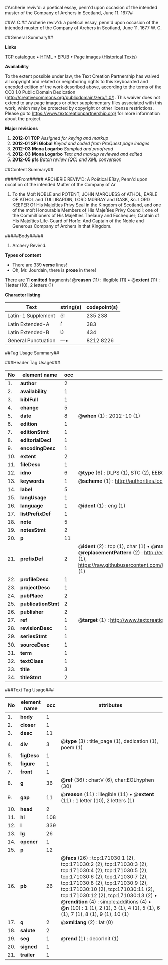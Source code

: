 #Archerie reviv'd: a poetical essay, penn'd upon occasion of the intended muster of the Company of Archers in Scotland, June 11. 1677#

##W. C.##
Archerie reviv'd: a poetical essay, penn'd upon occasion of the intended muster of the Company of Archers in Scotland, June 11. 1677
W. C.

##General Summary##

**Links**

[TCP catalogue](http://www.ota.ox.ac.uk/tcp/)  • 
[HTML](http://tei.it.ox.ac.uk/tcp/Texts-HTML/free/A78/A78355.html)  • 
[EPUB](http://tei.it.ox.ac.uk/tcp/Texts-EPUB/free/A78/A78355.epub) • 
[Page images (Historical Texts)](https://historicaltexts.jisc.ac.uk/eebo-99898028e)

**Availability**

To the extent possible under law, the Text Creation Partnership has waived all copyright and related or neighboring rights to this keyboarded and encoded edition of the work described above, according to the terms of the CC0 1.0 Public Domain Dedication (http://creativecommons.org/publicdomain/zero/1.0/). This waiver does not extend to any page images or other supplementary files associated with this work, which may be protected by copyright or other license restrictions. Please go to https://www.textcreationpartnership.org/ for more information about the project.

**Major revisions**

1. __2012-01__ __TCP__ *Assigned for keying and markup*
1. __2012-01__ __SPi Global__ *Keyed and coded from ProQuest page images*
1. __2012-03__ __Mona Logarbo__ *Sampled and proofread*
1. __2012-03__ __Mona Logarbo__ *Text and markup reviewed and edited*
1. __2012-05__ __pfs__ *Batch review (QC) and XML conversion*

##Content Summary##

#####Front#####
ARCHERIE REVIV'D: A Poëtical Eſſay, Penn'd upon occaſion of the intended Muſter of the Company of Ar
1. To the Moſt NOBLE and POTENT, JOHN MARQUESS of ATHOL, EARLE OF ATHOL and TƲLLIBARDIN, LORD MƲRRAY and GASK, &c. LORD KEEPER Of His Majeſties Privy Seal in the Kingdom of Scotland, and one of the moſt Honourable Members of His Majeſties Privy Council; one of the Commiſſioners of His Majeſties Theſaury and Exchequer; Captain of His Majeſties Life-Guard of Horſe: And Captain of the Noble and Generous Company of Archers in that Kingdom.

#####Body#####

1. Archery Reviv'd.

**Types of content**

  * There are 339 **verse** lines!
  * Oh, Mr. Jourdain, there is **prose** in there!

There are 11 **omitted** fragments! 
 @__reason__ (11) : illegible (11)  •  @__extent__ (11) : 1 letter (10), 2 letters (1)

**Character listing**


|Text|string(s)|codepoint(s)|
|---|---|---|
|Latin-1 Supplement|ëî|235 238|
|Latin Extended-A|ſ|383|
|Latin Extended-B|Ʋ|434|
|General Punctuation|—•|8212 8226|

##Tag Usage Summary##

###Header Tag Usage###

|No|element name|occ|attributes|
|---|---|---|---|
|1.|__author__|2||
|2.|__availability__|1||
|3.|__biblFull__|1||
|4.|__change__|5||
|5.|__date__|8| @__when__ (1) : 2012-10 (1)|
|6.|__edition__|1||
|7.|__editionStmt__|1||
|8.|__editorialDecl__|1||
|9.|__encodingDesc__|1||
|10.|__extent__|2||
|11.|__fileDesc__|1||
|12.|__idno__|6| @__type__ (6) : DLPS (1), STC (2), EEBO-CITATION (1), PROQUEST (1), VID (1)|
|13.|__keywords__|1| @__scheme__ (1) : http://authorities.loc.gov/ (1)|
|14.|__label__|5||
|15.|__langUsage__|1||
|16.|__language__|1| @__ident__ (1) : eng (1)|
|17.|__listPrefixDef__|1||
|18.|__note__|5||
|19.|__notesStmt__|2||
|20.|__p__|11||
|21.|__prefixDef__|2| @__ident__ (2) : tcp (1), char (1)  •  @__matchPattern__ (2) : ([0-9\-]+):([0-9IVX]+) (1), (.+) (1)  •  @__replacementPattern__ (2) : http://eebo.chadwyck.com/downloadtiff?vid=$1&page=$2 (1), https://raw.githubusercontent.com/textcreationpartnership/Texts/master/tcpchars.xml#$1 (1)|
|22.|__profileDesc__|1||
|23.|__projectDesc__|1||
|24.|__pubPlace__|2||
|25.|__publicationStmt__|2||
|26.|__publisher__|2||
|27.|__ref__|1| @__target__ (1) : http://www.textcreationpartnership.org/docs/. (1)|
|28.|__revisionDesc__|1||
|29.|__seriesStmt__|1||
|30.|__sourceDesc__|1||
|31.|__term__|1||
|32.|__textClass__|1||
|33.|__title__|3||
|34.|__titleStmt__|2||


###Text Tag Usage###

|No|element name|occ|attributes|
|---|---|---|---|
|1.|__body__|1||
|2.|__closer__|1||
|3.|__desc__|11||
|4.|__div__|3| @__type__ (3) : title_page (1), dedication (1), poem (1)|
|5.|__figDesc__|1||
|6.|__figure__|1||
|7.|__front__|1||
|8.|__g__|36| @__ref__ (36) : char:V (6), char:EOLhyphen (30)|
|9.|__gap__|11| @__reason__ (11) : illegible (11)  •  @__extent__ (11) : 1 letter (10), 2 letters (1)|
|10.|__head__|2||
|11.|__hi__|108||
|12.|__l__|339||
|13.|__lg__|26||
|14.|__opener__|1||
|15.|__p__|12||
|16.|__pb__|26| @__facs__ (26) : tcp:171030:1 (2), tcp:171030:2 (2), tcp:171030:3 (2), tcp:171030:4 (2), tcp:171030:5 (2), tcp:171030:6 (2), tcp:171030:7 (2), tcp:171030:8 (2), tcp:171030:9 (2), tcp:171030:10 (2), tcp:171030:11 (2), tcp:171030:12 (2), tcp:171030:13 (2)  •  @__rendition__ (4) : simple:additions (4)  •  @__n__ (10) : 1 (1), 2 (1), 3 (1), 4 (1), 5 (1), 6 (1), 7 (1), 8 (1), 9 (1), 10 (1)|
|17.|__q__|2| @__xml:lang__ (2) : lat (0)|
|18.|__salute__|2||
|19.|__seg__|1| @__rend__ (1) : decorInit (1)|
|20.|__signed__|1||
|21.|__trailer__|1||
